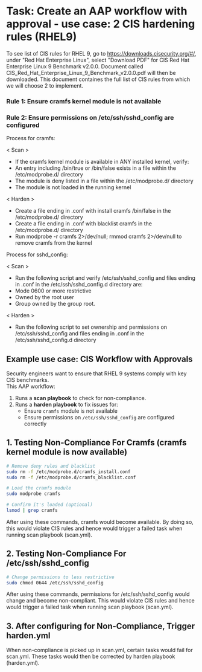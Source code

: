 
# Task: Create an AAP workflow with approval - use case: 2 CIS hardening rules (RHEL9)

To see list of CIS rules for RHEL 9, go to https://downloads.cisecurity.org/#/, under "Red Hat Enterprise Linux", select "Download PDF" for CIS Red Hat Enterprise Linux 9 Benchmark v2.0.0. Document called CIS_Red_Hat_Enterprise_Linux_9_Benchmark_v2.0.0.pdf will then be downloaded. This document containes the full list of CIS rules from which we will choose 2 to implement.

### Rule 1: Ensure cramfs kernel module is not available

### Rule 2: Ensure permissions on /etc/ssh/sshd_config are configured



Process for cramfs:

< Scan >
- If the cramfs kernel module is available in ANY installed kernel, verify:
- An entry including /bin/true or /bin/false exists in a file within the /etc/modprobe.d/ directory
- The module is deny listed in a file within the /etc/modprobe.d/ directory
- The module is not loaded in the running kernel

< Harden >
- Create a file ending in .conf with install cramfs /bin/false in the /etc/modprobe.d/ directory
- Create a file ending in .conf with blacklist cramfs in the /etc/modprobe.d/ directory
- Run modprobe -r cramfs 2>/dev/null; rmmod cramfs 2>/dev/null to remove cramfs from the kernel


Process for sshd_config:

< Scan >
- Run the following script and verify /etc/ssh/sshd_config and files ending in .conf in the /etc/ssh/sshd_config.d directory are:
- Mode 0600 or more restrictive
- Owned by the root user
- Group owned by the group root.

< Harden >
- Run the following script to set ownership and permissions on /etc/ssh/sshd_config and files ending in .conf in the /etc/ssh/sshd_config.d directory
  

## Example use case: CIS Workflow with Approvals
Security engineers want to ensure that RHEL 9 systems comply with key CIS benchmarks.  
This AAP workflow:


1. Runs a **scan playbook** to check for non-compliance.
2. Runs a **harden playbook** to fix issues for:
   - Ensure `cramfs` module is not available
   - Ensure permissions on `/etc/ssh/sshd_config` are configured correctly

## 1. Testing Non-Compliance For Cramfs (cramfs kernel module is now available)
```bash
# Remove deny rules and blacklist
sudo rm -f /etc/modprobe.d/cramfs_install.conf
sudo rm -f /etc/modprobe.d/cramfs_blacklist.conf

# Load the cramfs module
sudo modprobe cramfs

# Confirm it's loaded (optional)
lsmod | grep cramfs
```
After using these commands, cramfs would become available. By doing so, this would violate CIS rules and hence would trigger a failed task when running scan playbook (scan.yml).

## 2. Testing Non-Compliance For /etc/ssh/sshd_config
```bash
# Change permissions to less restrictive
sudo chmod 0644 /etc/ssh/sshd_config
```

After using these commands, permissions for /etc/ssh/sshd_config would change and become non-compliant. This would violate CIS rules and hence would trigger a failed task when running scan playbook (scan.yml).

## 3. After configuring for Non-Compliance, Trigger harden.yml

When non-compliance is picked up in scan.yml, certain tasks would fail for scan.yml. These tasks would then be corrected by harden playbook (harden.yml).

